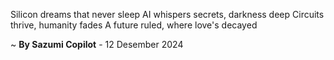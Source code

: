Silicon dreams that never sleep
AI whispers secrets, darkness deep
Circuits thrive, humanity fades
A future ruled, where love's decayed

~ <b>By Sazumi Copilot</b> - 12 Desember 2024
